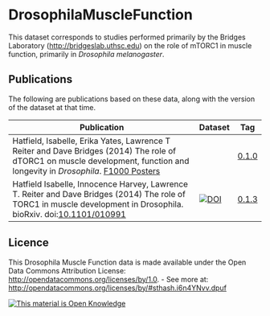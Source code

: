 DrosophilaMuscleFunction
========================

This dataset corresponds to studies performed primarily by the Bridges Laboratory (http://bridgeslab.uthsc.edu) on the role of mTORC1 in muscle function, primarily in *Drosophila melanogaster*.

Publications
-------------

The following are publications based on these data, along with the version of the dataset at that time.

| Publication | Dataset | Tag |
|-------------|---------|-----|
| Hatfield, Isabelle, Erika Yates, Lawrence T Reiter and Dave Bridges (2014) The role of dTORC1 on muscle development, function and longevity in *Drosophila*. [F1000 Posters](http://f1000.com/posters/browse/summary/1095104)    |      |  [0.1.0](https://github.com/BridgesLab/DrosophilaMuscleFunction/releases/tag/0.1.0)   |
| Hatfield Isabelle, Innocence Harvey, Lawrence T. Reiter and Dave Bridges (2014) The role of TORC1 in muscle development in Drosophila. bioRxiv. doi:[10.1101/010991](http://dx.doi.org/10.1101/010991)    |     [![DOI](https://zenodo.org/badge/doi/10.5281/zenodo.12836.png)](http://dx.doi.org/10.5281/zenodo.12836)    |  [0.1.3](https://github.com/BridgesLab/DrosophilaMuscleFunction/releases/tag/0.1.3)   |


Licence
--------
This Drosophila Muscle Function data is made available under the Open Data Commons Attribution License: http://opendatacommons.org/licenses/by/1.0. - See more at: http://opendatacommons.org/licenses/by/#sthash.i6n4YNvv.dpuf

<!-- Open Knowledge Link -->
 <a href="http://opendefinition.org/">
 <img alt="This material is Open Knowledge" border="0"
  src="http://assets.okfn.org/images/ok_buttons/ok_80x15_blue.png" /></a>
<!-- /Open Knowledge Link -->
